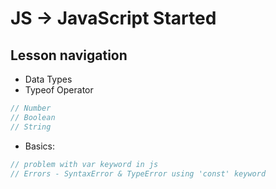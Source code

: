 # JS -> JavaScript Started
## Lesson navigation
* Data Types
* Typeof Operator
```js
// Number
// Boolean
// String
```

* Basics: 
```js
// problem with var keyword in js
// Errors - SyntaxError & TypeError using 'const' keyword
```